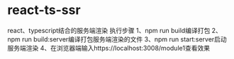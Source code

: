 # react-ts-ssr
react、typescript结合的服务端渲染
执行步骤
1、npm run build编译打包
2、npm run build:server编译打包服务端渲染的文件
3、npm run start:server启动服务端渲染
4、在浏览器端输入https://localhost:3008/module1查看效果
